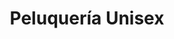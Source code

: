 ---
title: "Peluquería Unisex"
url: /ciudad-autonoma-de-buenos-aires/peluqueria-unisex-avenida-eva-peron/
shop: peluquería
---